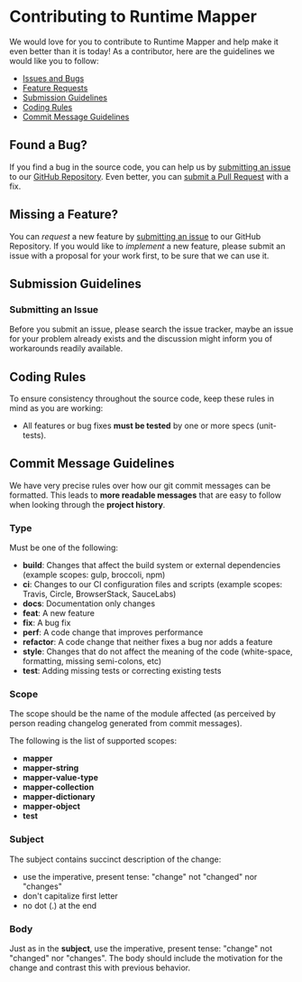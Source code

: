 # Contributing to Runtime Mapper

We would love for you to contribute to Runtime Mapper and help make it even better than it is
today! As a contributor, here are the guidelines we would like you to follow:

 - [Issues and Bugs](#found-a-bug)
 - [Feature Requests](#missing-a-feature)
 - [Submission Guidelines](#submission-guidelines)
 - [Coding Rules](#coding-rules)
 - [Commit Message Guidelines](#commit-message-guidelines)

## Found a Bug?
If you find a bug in the source code, you can help us by
[submitting an issue](https://github.com/aoancea/runtime-mapper/issues) to our [GitHub Repository](https://github.com/aoancea/runtime-mapper). Even better, you can
[submit a Pull Request](https://github.com/aoancea/runtime-mapper/pulls) with a fix.

## Missing a Feature?
You can *request* a new feature by [submitting an issue](https://github.com/aoancea/runtime-mapper/issues) to our GitHub
Repository. If you would like to *implement* a new feature, please submit an issue with
a proposal for your work first, to be sure that we can use it.

## Submission Guidelines

### Submitting an Issue

Before you submit an issue, please search the issue tracker, maybe an issue for your problem already exists and the discussion might inform you of workarounds readily available.


## Coding Rules
To ensure consistency throughout the source code, keep these rules in mind as you are working:

* All features or bug fixes **must be tested** by one or more specs (unit-tests).

## Commit Message Guidelines

We have very precise rules over how our git commit messages can be formatted.  This leads to **more
readable messages** that are easy to follow when looking through the **project history**.

### Type
Must be one of the following:

* **build**: Changes that affect the build system or external dependencies (example scopes: gulp, broccoli, npm)
* **ci**: Changes to our CI configuration files and scripts (example scopes: Travis, Circle, BrowserStack, SauceLabs)
* **docs**: Documentation only changes
* **feat**: A new feature
* **fix**: A bug fix
* **perf**: A code change that improves performance
* **refactor**: A code change that neither fixes a bug nor adds a feature
* **style**: Changes that do not affect the meaning of the code (white-space, formatting, missing semi-colons, etc)
* **test**: Adding missing tests or correcting existing tests

### Scope
The scope should be the name of the module affected (as perceived by person reading changelog generated from commit messages).

The following is the list of supported scopes:

* **mapper**
* **mapper-string**
* **mapper-value-type**
* **mapper-collection**
* **mapper-dictionary**
* **mapper-object**
* **test**


### Subject
The subject contains succinct description of the change:

* use the imperative, present tense: "change" not "changed" nor "changes"
* don't capitalize first letter
* no dot (.) at the end

### Body
Just as in the **subject**, use the imperative, present tense: "change" not "changed" nor "changes".
The body should include the motivation for the change and contrast this with previous behavior.
